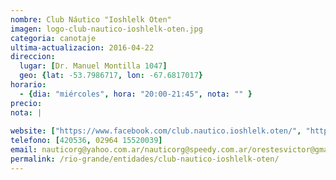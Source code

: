 ```yaml
---
nombre: Club Náutico "Ioshlelk Oten"
imagen: logo-club-nautico-ioshlelk-oten.jpg
categoria: canotaje
ultima-actualizacion: 2016-04-22
direccion: 
  lugar: [Dr. Manuel Montilla 1047]
  geo: {lat: -53.7986717, lon: -67.6817017}
horario: 
  - {dia: "miércoles", hora: "20:00-21:45", nota: "" }
precio: 
nota: | 
  
website: ["https://www.facebook.com/club.nautico.ioshlelk.oten/", "http://nautico-rg.blogspot.com.ar/"]
telefono: [420536, 02964 15520039]
email: nauticorg@yahoo.com.ar/nauticorg@speedy.com.ar/orestesvictor@gmail.com
permalink: /rio-grande/entidades/club-nautico-ioshlelk-oten/
---
```


